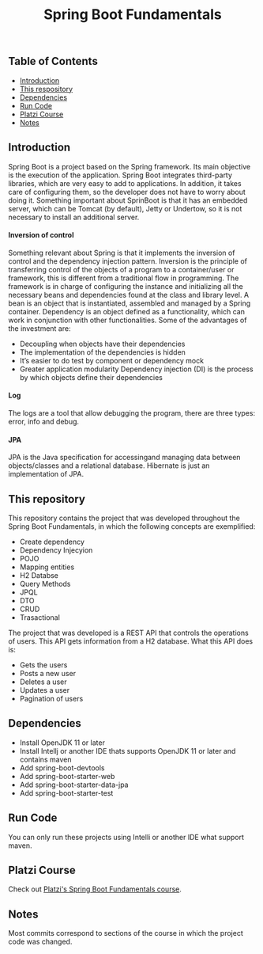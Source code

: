 <h1 align="center"> Spring Boot Fundamentals </h1> <br>

## Table of Contents

- [Introduction](#introduction)
- [This&nbsp;respository](#thisrepository)
- [Dependencies](#dependencies)
- [Run&nbsp;Code](#runcode)
- [Platzi&nbsp;Course](#platzicourse)
- [Notes](#notes)

## Introduction

Spring Boot is a project based on the Spring framework. Its main objective is the execution of the application. Spring Boot integrates third-party libraries, which are very easy to add to applications. In addition, it takes care of configuring them, so the developer does not have to worry about doing it.
Something important about SprinBoot is that it has an embedded server, which can be Tomcat (by default), Jetty or Undertow, so it is not necessary to install an additional server.

#### Inversion of control
Something relevant about Spring is that it implements the inversion of control and the dependency injection pattern. Inversion is the principle of transferring control of the objects of a program to a container/user or framework, this is different from a traditional flow in programming.
The framework is in charge of configuring the instance and initializing all the necessary beans and dependencies found at the class and library level. A bean is an object that is instantiated, assembled and managed by a Spring container. Dependency is an object defined as a functionality, which can work in conjunction with other functionalities.
Some of the advantages of the investment are:
- Decoupling when objects have their dependencies
- The implementation of the dependencies is hidden
- It’s easier to do test by component or dependency mock
- Greater application modularity
Dependency injection (DI) is the process by which objects define their dependencies

#### Log
The logs are a tool that allow debugging the program, there are three types: error, info and debug.

#### JPA
JPA is the Java specification for accessingand managing data between objects/classes and a relational database. Hibernate is just an implementation of JPA.


## This&nbsp;repository
This repository contains the project that was developed throughout the Spring Boot Fundamentals, in which the following concepts are exemplified:

- Create dependency
- Dependency Injecyion
- POJO
- Mapping entities
- H2 Databse
- Query Methods
- JPQL
- DTO
- CRUD
- Trasactional

The project that was developed  is a REST API that controls the operations of users. This API gets information from a H2 database. What this API does is:

- Gets the users
- Posts a new user
- Deletes a user
- Updates a user
- Pagination of users


## Dependencies
- Install OpenJDK 11 or later
- Install Intellj or another IDE thats supports OpenJDK 11 or later and contains maven
- Add spring-boot-devtools
- Add spring-boot-starter-web
- Add spring-boot-starter-data-jpa
- Add spring-boot-starter-test


## Run&nbsp;Code
You can only run these projects using Intelli or another IDE what support maven.


## Platzi&nbsp;Course

Check out [Platzi's Spring Boot Fundamentals course](https://platzi.com/clases/spring-boot/).


## Notes

Most commits correspond to sections of the course in which the project code was changed.
